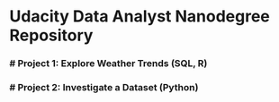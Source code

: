 # Udacity Data Analyst Nanodegree Repository

### # Project 1: Explore Weather Trends (SQL, R)
### # Project 2: Investigate a Dataset (Python)
